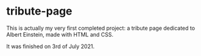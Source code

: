 # tribute-page

This is actually my very first completed project: a tribute page dedicated to Albert Einstein, made with HTML and CSS.

It was finished on 3rd of July 2021.
